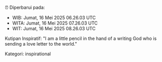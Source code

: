 ⏰ Diperbarui pada:
- WIB: Jumat, 16 Mei 2025 06.26.03 UTC
- WITA: Jumat, 16 Mei 2025 07.26.03 UTC
- WIT: Jumat, 16 Mei 2025 08.26.03 UTC

Kutipan Inspiratif:
"I am a little pencil in the hand of a writing God who is sending a love letter to the world."


Kategori: inspirational

